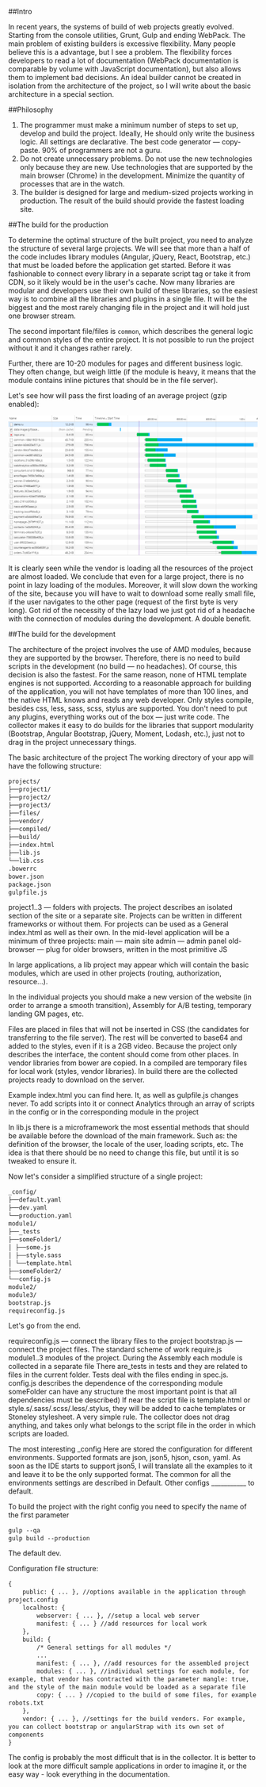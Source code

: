 ##Intro

In recent years, the systems of build of web projects greatly evolved. Starting from the console utilities, Grunt, Gulp and ending WebPack.
The main problem of existing builders is excessive flexibility. Many people believe this is a advantage, but I see a problem.
The flexibility forces developers to read a lot of documentation (WebPack documentation is comparable by volume with JavaScript documentation), but also allows them to implement bad decisions.
An ideal builder cannot be created in isolation from the architecture of the project, so I will write about the basic architecture in a special section.


##Philosophy

1. The programmer must make a minimum number of steps to set up, develop and build the project.
   Ideally, He should only write the business logic. All settings are declarative.
   The best code generator — copy-paste. 90% of programmers are not a guru.
2. Do not create unnecessary problems. Do not use the new technologies only because they are new.
   Use technologies that are supported by the main browser (Chrome) in the development.
   Minimize the quantity of processes that are in the watch.
3. The builder is designed for large and medium-sized projects working in production.
   The result of the build should provide the fastest loading site.
 

##The build for the production
 
To determine the optimal structure of the built project, you need to analyze the structure of several large projects.
We will see that more than a half of the code includes library modules (Angular, jQuery, React, Bootstrap, etc.) that must be loaded before the application get started.
Before it was fashionable to connect every library in a separate script tag or take it from CDN, so it likely would be in the user's cache.
Now many libraries are modular and developers use their own build of these libraries, so the easiest way is to combine all the libraries and plugins in a single file.
It will be the biggest and the most rarely changing file in the project and it will hold just one browser stream.

The second important file/files is `common`, which describes the general logic and common styles of the entire project.
It is not possible to run the project without it and it changes rather rarely.
 
Further, there are 10-20 modules for pages and different business logic.
They often change, but weigh little (if the module is heavy, it means that the module contains inline pictures that should be in the file server).

Let's see how will pass the first loading of an average project (gzip enabled):

![network](https://raw.githubusercontent.com/tamtakoe/node-arjs-builder/master/docs/assets/network.png)

It is clearly seen while the vendor is loading all the resources of the project are almost loaded.
We conclude that even for a large project, there is no point in lazy loading of the modules.
Moreover, it will slow down the working of the site, because you will have to wait to download some really small file, if the user navigates to the other page (request of the first byte is very long).
Got rid of the necessity of the lazy load we just got rid of a headache with the connection of modules during the development. A double benefit. 
 
 
##The build for the development
 
The architecture of the project involves the use of AMD modules, because they are supported by the browser. Therefore, there is no need to build scripts in the development (no build — no headaches). Of course, this decision is also the fastest. For the same reason, none of HTML template engines is not supported. According to a reasonable approach for building of the application, you will not have templates of more than 100 lines, and the native HTML knows and reads any web developer. Only styles compile, besides css, less, sass, scss, stylus are supported. You don't need to put any plugins, everything works out of the box — just write code. 
The collector makes it easy to do builds for the libraries that support modularity (Bootstrap, Angular Bootstrap, jQuery, Moment, Lodash, etc.), just not to drag in the project unnecessary things. 
 
The basic architecture of the project 
The working directory of your app will have the following structure: 

```
projects/
├──project1/ 
├──project2/ 
├──project3/ 
├──files/ 
├──vendor/ 
├──compiled/ 
├──build/ 
├──index.html 
├──lib.js 
└──lib.css 
.bowerrc 
bower.json 
package.json 
gulpfile.js 
```

project1..3 — folders with projects. The project describes an isolated section of the site or a separate site. Projects can be written in different frameworks or without them. For projects can be used as a General index.html as well as their own. In the mid-level application will be a minimum of three projects: 
main — main site 
admin — admin panel 
old-browser — plug for older browsers, written in the most primitive JS 
 
In large applications, a lib project may appear which will contain the basic modules, which are used in other projects (routing, authorization, resource...). 
 
In the individual projects you should make a new version of the website (in order to arrange a smooth transition), Assembly for A/B testing, temporary landing GM pages, etc. 
 
Files are placed in files that will not be inserted in CSS (the candidates for transferring to the file server). The rest will be converted to base64 and added to the styles, even if it is a 2GB video. Because the project only describes the interface, the content should come from other places. 
In vendor libraries from bower are copied. 
In a compiled are temporary files for local work (styles, vendor libraries). 
In build there are the collected projects ready to download on the server. 
 
Example index.html you can find here. It, as well as gulpfile.js changes never. To add scripts into it or connect Analytics through an array of scripts in the config or in the corresponding module in the project 
 
In lib.js there is a microframework the most essential methods that should be available before the download of the main framework. Such as: the definition of the browser, the locale of the user, loading scripts, etc. The idea is that there should be no need to change this file, but until it is so tweaked to ensure it. 
 
Now let's consider a simplified structure of a single project: 

```
_config/
├──default.yaml 
├──dev.yaml 
└──production.yaml 
module1/ 
├──_tests 
├──someFolder1/ 
│ ├──some.js 
│ ├──style.sass 
│ └──template.html 
├──someFolder2/ 
└──config.js 
module2/ 
module3/ 
bootstrap.js 
requireconfig.js 
```

Let's go from the end. 
 
requireconfig.js — connect the library files to the project 
bootstrap.js — connect the project files. The standard scheme of work require.js 
module1..3 modules of the project. During the Assembly each module is collected in a separate file 
There are_tests in tests and they are related to files in the current folder. Tests deal with the files ending in spec.js. 
config.js describes the dependence of the corresponding module 
someFolder can have any structure  the most important point is that all dependencies must be described) 
If near the script file is template.html or style.s/.sass/.scss/.less/.stylus, they will be added to cache templates or Stoneley stylesheet. A very simple rule. The collector does not drag anything, and takes only what belongs to the script file in the order in which scripts are loaded. 
 
The most interesting _config 
Here are stored the configuration for different environments. Supported formats are json, json5, hjson, cson, yaml. As soon as the IDE starts to support json5, I will translate all the examples to it and leave it to be the only supported format. The common for all the environments settings are described in Default. Other configs ___________ to default. 
 
To build the project with the right config you need to specify the name of the first parameter

```
gulp --qa 
gulp build --production 
```

The default dev.
 
Configuration file structure:

```
{ 
    public: { ... }, //options available in the application through project.config
    localhost: {
        webserver: { ... }, //setup a local web server
        manifest: { ... } //add resources for local work
    },
    build: {
        /* General settings for all modules */
        ...
        manifest: { ... }, //add resources for the assembled project
        modules: { ... }, //individual settings for each module, for example, that vendor has contracted with the parameter mangle: true, and the style of the main module would be loaded as a separate file
        copy: { ... } //copied to the build of some files, for example robots.txt
    },
    vendor: { ... }, //settings for the build vendors. For example, you can collect bootstrap or angularStrap with its own set of components
} 
```

The config is probably the most difficult that is in the collector. It is better to look at the more difficult sample applications in order to imagine it, or the easy way - look everything in the documentation.